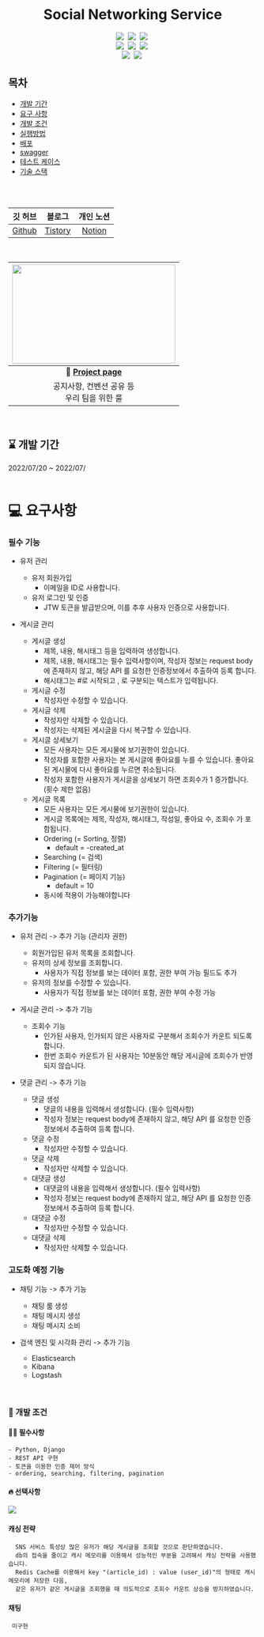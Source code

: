 <div align="center">

  # Social Networking Service
  
  <p>
    <img src="https://img.shields.io/badge/python-3670A0?style=for-the-badge&logo=python&logoColor=ffdd54"></a>&nbsp
    <img src="https://img.shields.io/badge/django-%23092E20.svg?style=for-the-badge&logo=django&logoColor=white"></a>&nbsp
    <img src="https://img.shields.io/badge/DJANGO-REST-ff1709?style=for-the-badge&logo=django&logoColor=white&color=ff1709&labelColor=gray"></a>&nbsp
    <br>
    <img src="https://img.shields.io/badge/mysql-%2300f.svg?style=for-the-badge&logo=mysql&logoColor=white"></a>&nbsp
    <img src="https://img.shields.io/badge/redis-%23DD0031.svg?style=for-the-badge&logo=redis&logoColor=white"></a>&nbsp
    <img src="https://img.shields.io/badge/-ElasticSearch-005571?style=for-the-badge&logo=elasticsearch"></a>&nbsp
    <br>
    <img src="https://img.shields.io/badge/docker-%230db7ed.svg?style=for-the-badge&logo=docker&logoColor=white"></a>&nbsp
    <img src="https://img.shields.io/badge/AWS-%23FF9900.svg?style=for-the-badge&logo=amazon-aws&logoColor=white"></a>&nbsp
  </p>

</div>

## 목차
- [개발 기간](#--개발-기간--)  
- [요구 사항](#-요구사항)
- [개발 조건](#-개발-조건)
- [실행방법](#실행-방법)
- [배포](#-배포)
- [swagger](#swagger)  
- [테스트 케이스](#테스트-케이스)  
- [기술 스택](#기술-스택) 


<br><br>
<div align="center">

|                깃 허브                 |                블로그                  |                개인 노션                  |
| :-----------------------------------: | :-----------------------------------:| :-----------------------------------:|
| [Github](https://github.com/SMin1620) |[Tistory](https://smin1620.tistory.com/) |[Notion](https://tame-antelope-1cb.notion.site/SNS-Social-Networking-Service-8b7d96f2873642cb983993d1b4ffdf2f) |

  <br>

| <img height="200" width="330" src="https://encrypted-tbn0.gstatic.com/images?q=tbn:ANd9GcTGElLjafMUhHglmqwh9lRh_sVzOCQyBiPNfQ&usqp=CAU"> |
| :----------------------------------------------------------: |
| 📒 [**Project page**](https://tame-antelope-1cb.notion.site/SNS-Social-Networking-Service-8b7d96f2873642cb983993d1b4ffdf2f) |
|        공지사항, 컨벤션 공유 등<br> 우리 팀을 위한 룰        | 요구사항 분석, 정보 공유 및<br> 원할한 프로젝트를 위해 사용  |
 <br>
  </div> 

  <h2> ⌛ 개발 기간  </h2> 
 2022/07/20  ~ 2022/07/
 <br><br>
  </div> 
  
# 💻 요구사항
### 필수 기능
  - 유저 관리 
    - 유저 회원가입
      - 이메일을 ID로 사용합니다.
    - 유저 로그인 및 인증
      - JTW 토큰을 발급받으며, 이를 추후 사용자 인증으로 사용합니다.
      
  - 게시글 관리
    - 게시글 생성
      - 제목, 내용, 해시태그 등을 입력하여 생성합니다.
      - 제목, 내용, 해시태그는 필수 입력사항이며, 작성자 정보는 request body에 존재하지 않고, 해당 API 를 요청한 인증정보에서 추출하여 등록 합니다. 
      - 해시태그는 #로 시작되고 , 로 구분되는 텍스트가 입력됩니다.
    - 게시글 수정
      - 작성자만 수정할 수 있습니다.
    - 게시글 삭제
      - 작성자만 삭제할 수 있습니다.
      - 작성자는 삭제된 게시글을 다시 복구할 수 있습니다.
    - 게시글 상세보기
      - 모든 사용자는 모든 게시물에 보기권한이 있습니다.
      - 작성자를 포함한 사용자는 본 게시글에 좋아요를 누를 수 있습니다. 좋아요된 게시물에 다시 좋아요를 누르면 취소됩니다.
      - 작성자 포함한 사용자가 게시글을 상세보기 하면 조회수가 1 증가합니다. (횟수 제한 없음)
    - 게시글 목록
      - 모든 사용자는 모든 게시물에 보기권한이 있습니다.
      - 게시글 목록에는 제목, 작성자, 해시태그, 작성일, 좋아요 수, 조회수 가 포함됩니다.
      - Ordering (= Sorting, 정렬)
        - default = -created_at
      - Searching (= 검색)
      - Filtering (= 필터링)
      - Pagination (= 페이지 기능)
        - default = 10
      - 동시에 적용이 가능해야합니다
      

### 추가기능
   - 유저 관리 -> 추가 기능 (관리자 권한)
      - 회원가입된 유저 목록을 조회합니다.
      - 유저의 상세 정보를 조회합니다.
        - 사용자가 직접 정보를 보는 데이터 포함, 권한 부여 가능 필드도 추가
      - 유저의 정보를 수정할 수 있습니다.
        - 사용자가 직접 정보를 보는 데이터 포함, 권한 부여 수정 가능
        
   - 게시글 관리 -> 추가 기능
      - 조회수 기능
        - 인가된 사용자, 인가되지 않은 사용자로 구분해서 조회수가 카운트 되도록 합니다.
        - 한번 조회수 카운트가 된 사용자는 10분동안 해당 게시글에 조회수가 반영되지 않습니다.
        
   - 댓글 관리 -> 추가 기능
      - 댓글 생성
        - 댓글의 내용을 입력해서 생성합니다. (필수 입력사항)
        - 작성자 정보는 request body에 존재하지 않고, 해당 API 를 요청한 인증정보에서 추출하여 등록 합니다. 
      - 댓글 수정
        - 작성자만 수정할 수 있습니다. 
      - 댓글 삭제
        - 작성자만 삭제할 수 있습니다.
      - 대댓글 생성
        - 대댓글의 내용을 입력해서 생성합니다. (필수 입력사항)
        - 작성자 정보는 request body에 존재하지 않고, 해당 API 를 요청한 인증정보에서 추출하여 등록 합니다. 
      - 대댓글 수정
        - 작성자만 수정할 수 있습니다.
      - 대댓글 삭제
        - 작성자만 삭제할 수 있습니다.
        
### 고도화 예정 기능
  - 채팅 기능 -> 추가 기능
    - 채팅 룸 생성
    - 채팅 메시지 생성
    - 채팅 메시지 소비
    
  - 검색 엔진 및 시각화 관리 -> 추가 기능
    - Elasticsearch
    - Kibana
    - Logstash
  
<br>

### 🚥 개발 조건 

  #### 🙆‍♂️ 필수사항  
    - Python, Django
    - REST API 구현
    - 토큰을 이용한 인증 제어 방식
    - ordering, searching, filtering, pagination
    
  #### 🔥 선택사항
  <img src="https://img.shields.io/badge/redis-%23DD0031.svg?style=for-the-badge&logo=redis&logoColor=white"></a><br>
  #### 캐싱 전략
      SNS 서비스 특성상 많은 유저가 해당 게시글을 조회할 것으로 판단하였습니다.
      db의 접속을 줄이고 캐시 메모리를 이용해서 성능적인 부분을 고려해서 캐싱 전략을 사용했습니다.
      Redis Cache를 이용해서 key "(article_id) : value (user_id)"의 형태로 캐시 메모리에 저장한 다음, 
      같은 유저가 같은 게시글을 조회했을 때 의도적으로 조회수 카운트 상승을 방지하였습니다.
      
  #### 채팅
     미구현



